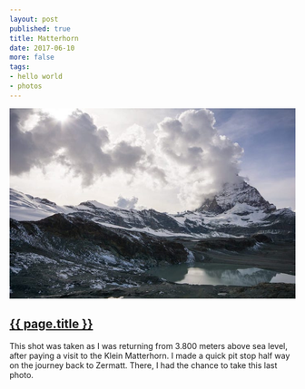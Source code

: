```yaml
---
layout: post
published: true
title: Matterhorn
date: 2017-06-10
more: false
tags:
- hello world
- photos
---
```

<div>
  <img class="center-block img-fluid lazyload" src="/assets/images/170610/matterhorn-700.jpg" />
</div>
<h2 class="article-title">
  <a href="{{ page.url | prepend: site.baseurl }}">{{ page.title }}</a>
</h2>

This shot was taken as I was returning from 3.800 meters above sea level, after paying a visit to the Klein Matterhorn. I made a quick pit stop half way on the journey back to Zermatt. There, I had the chance to take this last photo.